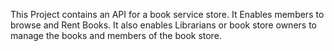 This Project contains an API for a book service store. It Enables members to browse and Rent Books. It also enables Librarians or book store owners to manage the books and members of the book store.
